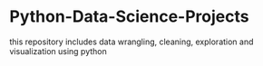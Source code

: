 # Python-Data-Science-Projects
this repository includes data wrangling, cleaning, exploration and visualization using python

